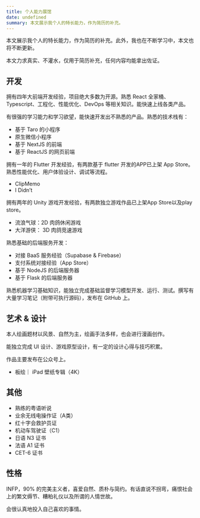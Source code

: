 ```yaml
---
title: 个人能力展馆
date: undefined
summary: 本文展示我个人的特长能力，作为简历的补充。
---
```



本文展示我个人的特长能力，作为简历的补充。此外，我也在不断学习中，本文也将不断更新。

本文力求真实、不灌水，仅用于简历补充，任何内容均能拿出佐证。

## 开发

拥有四年大前端开发经验，项目绝大多数为开源。熟悉 React 全家桶、Typescript、工程化、性能优化、DevOps 等相关知识。能快速上线各类产品。

有很强的学习能力和学习欲望，能快速开发出不熟悉的产品。熟悉的技术栈有：
- 基于 Taro 的小程序
- 原生微信小程序
- 基于 NextJS 的前端
- 基于 ReactJS 的网页前端



拥有一年的 Flutter 开发经验，有两款基于 flutter 开发的APP已上架 App Store。熟悉性能优化、用户体验设计、调试等流程。
- ClipMemo
- I Didn’t



拥有两年的 Unity 游戏开发经验，有两款独立游戏作品已上架App Store以及play store。
- 流浪气球：2D 肉鸽休闲游戏
- 大洋游侠： 3D 肉鸽竞速游戏



熟悉基础的后端服务开发：
- 对接 BaaS 服务经验（Supabase & Firebase）
- 支付系统对接经验（App Store）
- 基于 NodeJS 的后端服务器
- 基于 Flask 的后端服务器



熟悉机器学习基础知识，能独立完成基础监督学习模型开发、运行、测试。撰写有大量学习笔记（附带可执行源码），发布在 GitHub 上。

## 艺术 & 设计

本人绘画题材以风景、自然为主，绘画手法多样，也会进行漫画创作。

能独立完成 UI 设计、游戏原型设计，有一定的设计心得与技巧积累。

作品主要发布在公众号上。
- 板绘｜ iPad 壁纸专辑（4K）

## 其他
- 熟练的粤语听说
- 业余无线电操作证（A类）
- 红十字会救护员证
- 机动车驾驶证（C1）
- 日语 N3 证书
- 法语 A1 证书
- CET-6 证书

## 性格

INFP，90% 的完美主义者，喜爱自然、质朴与简约。有话直说不拐弯，痛恨社会上的繁文缛节、糟粕礼仪以及所谓的人情世故。

会很认真地投入自己喜欢的事情。
